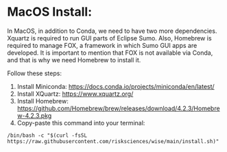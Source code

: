 # MacOS Install:

In MacOS, in addition to Conda, we need to have two more dependencies.
Xquartz is required to run GUI parts of Eclipse Sumo. Also, Homebrew is required
to manage FOX, a framework in which Sumo GUI apps are developed.
It is important to mention that FOX is not available via Conda, and that is why
we need Homebrew to install it.

Follow these steps:
1. Install Miniconda: https://docs.conda.io/projects/miniconda/en/latest/
2. Install XQuartz: https://www.xquartz.org/
3. Install Homebrew: https://github.com/Homebrew/brew/releases/download/4.2.3/Homebrew-4.2.3.pkg
4. Copy-paste this command into your terminal:

`/bin/bash -c "$(curl -fsSL https://raw.githubusercontent.com/risksciences/wise/main/install.sh)"`
